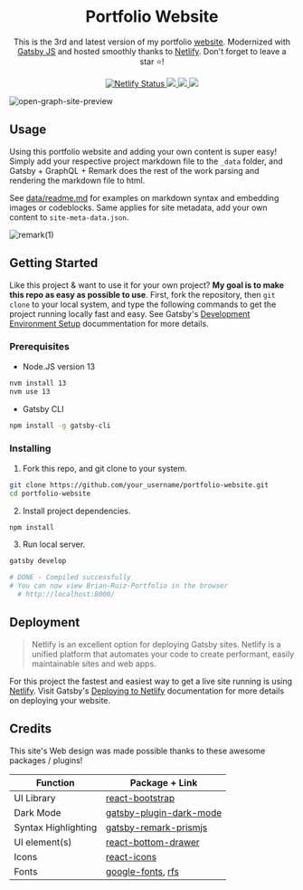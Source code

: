 
<h1 align="center">
  Portfolio Website
</h1>

<p align="center">
 This is the 3rd and latest version of my portfolio <a href="https://brianruizy.com">website</a>.
 Modernized with <a href="https://www.gatsbyjs.org/" target="_blank">Gatsby JS</a> and hosted smoothly thanks to <a href="https://www.netlify.com/" target="_blank">Netlify</a>.
 Don't forget to leave a star ⭐!
</p>
<p align="center">
   <a href="https://app.netlify.com/sites/brianruizy/deploys" target="_blank">
    <img src="https://api.netlify.com/api/v1/badges/72511ec5-84cd-416c-81d8-b16489c1b235/deploy-status" alt="Netlify Status" /> 
   </a>
   <a href="https://gatsbyjs.com" target="_blank">
     <img src="https://img.shields.io/badge/Built%20with-Gatsby-%23614dff?logo=gatsby" />
   </a>
   <a href="https://reactjs.org/" target="_blank">
     <img src="https://img.shields.io/badge/Powered%20by-React-%2361dafb?logo=react" />
   </a>
   <a>
     <img src="https://img.shields.io/github/license/BrianRuizy/portfolio-website?color=red&style=flat" />
   </a>
</p>
</div>

![open-graph-site-preview](https://user-images.githubusercontent.com/23439187/112022247-1ac04080-8b00-11eb-8f0c-2954ac58f221.png)

## Usage

Using this portfolio website and adding your own content is super easy! Simply add your respective project markdown file to the `_data` folder, and Gatsby + GraphQL + Remark does the rest of the work parsing and rendering the markdown file to html.

See [data/readme.md](https://github.com/BrianRuizy/portfolio-website/blob/master/_data/readme.md) for examples on markdown syntax and embedding images or codeblocks. Same applies for site metadata, add your own content to `site-meta-data.json`.

![remark(1)](https://user-images.githubusercontent.com/23439187/111946523-a65ab280-8aa9-11eb-8be0-7a7170b562eb.png)

## Getting Started

Like this project & want to use it for your own project? **My goal is to make this repo as easy as possible to use**. First, fork the repository, then `git clone` to your local system, and type the following commands to get the project running locally fast and easy. See Gatsby's [Development Environment Setup](https://www.gatsbyjs.com/docs/tutorial/part-zero/) docummentation for more details.

### Prerequisites

- Node.JS version 13
  
```bash
nvm install 13
nvm use 13
```

- Gatsby CLI

```bash
npm install -g gatsby-cli
```

### Installing

1. Fork this repo, and git clone to your system.

```bash
git clone https://github.com/your_username/portfolio-website.git
cd portfolio-website
```

2. Install project dependencies.

```bash
npm install
```

3. Run local server.

```bash
gatsby develop

# DONE - Compiled successfully
# You can now view Brian-Ruiz-Portfolio in the browser
  # http://localhost:8000/
```

## Deployment

>Netlify is an excellent option for deploying Gatsby sites. Netlify is a unified platform that automates your code to create performant, easily maintainable sites and web apps.

For this project the fastest and easiest way to get a live site running is using [Netlify](https://netlify.com/).
Visit Gatsby's [Deploying to Netlify](https://www.gatsbyjs.com/docs/how-to/previews-deploys-hosting/deploying-to-netlify/#git-repository-setup) documentation for more details on deploying your website.

## Credits

This site's Web design was made possible thanks to these awesome packages / plugins!

| Function | Package + Link |
| ------------- | ---------- |
| UI Library | [react-bootstrap](https://react-bootstrap.github.io/) |
| Dark Mode | [gatsby-plugin-dark-mode](https://www.gatsbyjs.com/plugins/gatsby-plugin-dark-mode/) |
| Syntax Highlighting | [gatsby-remark-prismjs](https://www.gatsbyjs.com/plugins/gatsby-remark-prismjs/?=prismjs) |
| UI element(s) | [react-bottom-drawer](https://www.npmjs.com/package/react-bottom-drawer) |
| Icons | [react-icons](https://react-icons.github.io/react-icons/) |
| Fonts | [google-fonts](https://fonts.google.com/), [rfs](https://github.com/twbs/rfs) |
  